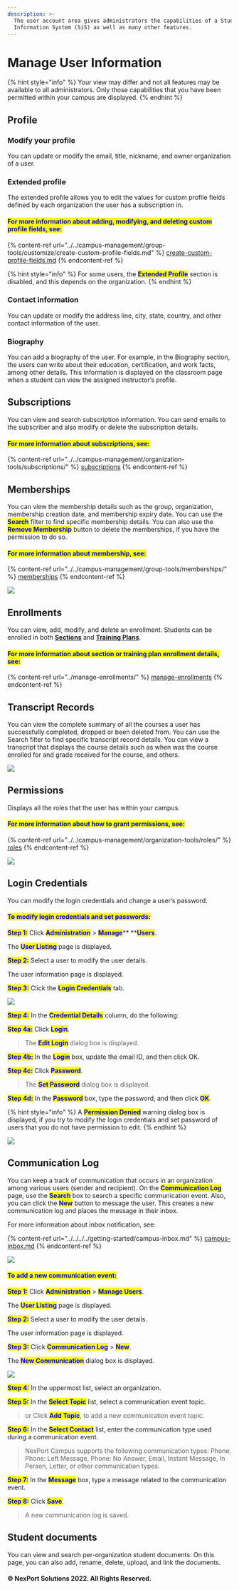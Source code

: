 ```yaml
---
description: >-
  The user account area gives administrators the capabilities of a Student
  Information System (SiS) as well as many other features.
---
```


# Manage User Information

{% hint style="info" %}
Your view may differ and not all features may be available to all administrators. Only those capabilities that you have been permitted within your campus are displayed.
{% endhint %}

## Profile <a href="#profile" id="profile"></a>

### Modify your profile <a href="#modify" id="modify"></a>

You can update or modify the email, title, nickname, and owner organization of a user.

### Extended profile <a href="#extended" id="extended"></a>

The extended profile allows you to edit the values for custom profile fields defined by each organization the user has a subscription in.

#### <mark style="color:blue;">For more information about adding, modifying, and deleting custom profile fields, see:</mark>

{% content-ref url="../../campus-management/group-tools/customize/create-custom-profile-fields.md" %}
[create-custom-profile-fields.md](../../campus-management/group-tools/customize/create-custom-profile-fields.md)
{% endcontent-ref %}

{% hint style="info" %}
For some users, the <mark style="color:blue;">**Extended Profile**</mark> section is disabled, and this depends on the organization.
{% endhint %}

### Contact information <a href="#contact" id="contact"></a>

You can update or modify the address line, city, state, country, and other contact information of the user.

### Biography <a href="#biograph" id="biograph"></a>

You can add a biography of the user. For example, in the Biography section, the users can write about their education, certification, and work facts, among other details. This information is displayed on the classroom page when a student can view the assigned instructor’s profile.

## Subscriptions <a href="#subscrip" id="subscrip"></a>

You can view and search subscription information. You can send emails to the subscriber and also modify or delete the subscription details.

#### <mark style="color:blue;">For more information about subscriptions, see:</mark>

{% content-ref url="../../campus-management/organization-tools/subscriptions/" %}
[subscriptions](../../campus-management/organization-tools/subscriptions/)
{% endcontent-ref %}

## Memberships <a href="#membersh" id="membersh"></a>

You can view the membership details such as the group, organization, membership creation date, and membership expiry date. You can use the <mark style="color:blue;">**Search**</mark> filter to find specific membership details. You can also use the <mark style="color:blue;">**Remove Membership**</mark> button to delete the memberships, if you have the permission to do so.

#### <mark style="color:blue;">For more information about membership, see:</mark>

{% content-ref url="../../campus-management/group-tools/memberships/" %}
[memberships](../../campus-management/group-tools/memberships/)
{% endcontent-ref %}

![](https://www.nexportcampus.com/Content/Guides/aweb/Content/Resources/Images/Manage\_Users/Membership\_550x102.png)

## Enrollments <a href="#enrollme" id="enrollme"></a>

You can view, add, modify, and delete an enrollment. Students can be enrolled in both [**Sections**](../manage-enrollments/section-enrollment/) and [**Training Plans**](../manage-enrollments/training-plan-enrollment/).

#### <mark style="color:blue;">For more information about section or training plan enrollment details, see:</mark>

{% content-ref url="../manage-enrollments/" %}
[manage-enrollments](../manage-enrollments/)
{% endcontent-ref %}

## Transcript Records <a href="#transcri" id="transcri"></a>

You can view the complete summary of all the courses a user has successfully completed, dropped or been deleted from. You can use the Search filter to find specific transcript record details. You can view a transcript that displays the course details such as when was the course enrolled for and grade received for the course, and others.

![](https://www.nexportcampus.com/Content/Guides/aweb/Content/Resources/Images/Manage\_Users/Transcript\_Records\_550x91.png)

## Permissions <a href="#permissi" id="permissi"></a>

Displays all the roles that the user has within your campus.

#### <mark style="color:blue;">For more information about how to grant permissions, see:</mark>

{% content-ref url="../../campus-management/organization-tools/roles/" %}
[roles](../../campus-management/organization-tools/roles/)
{% endcontent-ref %}

![](https://www.nexportcampus.com/Content/Guides/aweb/Content/Resources/Images/Manage\_Users/Permissions\_550x159.png)

## Login Credentials <a href="#login" id="login"></a>

You can modify the login credentials and change a user’s password.

#### <mark style="color:blue;">**To modify login credentials and set passwords:**</mark>

<mark style="color:blue;">**Step 1:**</mark> Click <mark style="color:blue;">**Administration**</mark> > <mark style="color:blue;">**Manage**</mark>**  **<mark style="color:blue;">**Users**</mark>.

The <mark style="color:blue;">**User Listing**</mark> page is displayed.

<mark style="color:blue;">**Step 2:**</mark>  Select a user to modify the user details.

The user information page is displayed.

<mark style="color:blue;">**Step 3:**</mark>  Click the <mark style="color:blue;">**Login Credentials**</mark> tab.

![](https://www.nexportcampus.com/Content/Guides/aweb/Content/Resources/Images/Manage\_Users/Login\_Credentials\_550x77.png)

<mark style="color:blue;">**Step 4:**</mark> In the <mark style="color:blue;">**Credential Details**</mark> column, do the following:

<mark style="color:blue;">**Step 4a:**</mark>  Click <mark style="color:blue;">**Login**</mark>.

> The <mark style="color:blue;">**Edit Login**</mark> dialog box is displayed.

<mark style="color:blue;">**Step 4b:**</mark> In the <mark style="color:blue;">**Login**</mark> box, update the email ID, and then click OK.

<mark style="color:blue;">**Step 4c:**</mark>  Click <mark style="color:blue;">**Password**</mark>.

> The <mark style="color:blue;">**Set Password**</mark> dialog box is displayed.

<mark style="color:blue;">**Step 4d:**</mark>  In the <mark style="color:blue;">**Password**</mark> box, type the password, and then click <mark style="color:blue;">**OK**</mark>.

{% hint style="info" %}
A <mark style="color:blue;">**Permission Denied**</mark> warning dialog box is displayed, if you try to modify the login credentials and set password of users that you do not have permission to edit.
{% endhint %}

![](https://www.nexportcampus.com/Content/Guides/aweb/Content/Resources/Images/Manage\_Users/Permission\_Denied\_550x177.png)

## Communication Log <a href="#communic" id="communic"></a>

You can keep a track of communication that occurs in an organization among various users (sender and recipient). On the <mark style="color:blue;">**Communication Log**</mark> page, use the <mark style="color:blue;">**Search**</mark> box to search a specific communication event. Also, you can click the <mark style="color:blue;">**New**</mark> button to message the user. This creates a new communication log and places the message in their inbox.

For more information about inbox notification, see:

{% content-ref url="../../../../getting-started/campus-inbox.md" %}
[campus-inbox.md](../../../../getting-started/campus-inbox.md)
{% endcontent-ref %}

![](https://www.nexportcampus.com/Content/Guides/aweb/Content/Resources/Images/Manage\_Users/Communication\_Log\_550x92.png)

#### <mark style="color:blue;">**To add a new communication event:**</mark>

<mark style="color:blue;">**Step 1:**</mark> Click <mark style="color:blue;">**Administration**</mark> <mark style="color:blue;"></mark><mark style="color:blue;"></mark> > <mark style="color:blue;">**Manage Users**</mark>.

The <mark style="color:blue;">**User Listing**</mark> page is displayed.

<mark style="color:blue;">**Step 2:**</mark> Select a user to modify the user details.

The user information page is displayed.

<mark style="color:blue;">**Step 3:**</mark>  Click <mark style="color:blue;">**Communication Log**</mark> > <mark style="color:blue;">**New**</mark>.

The <mark style="color:blue;">**New Communication**</mark> dialog box is displayed.

![](https://www.nexportcampus.com/Content/Guides/aweb/Content/Resources/Images/Manage\_Users/New\_Communication.png)

<mark style="color:blue;">**Step 4:**</mark>  In the uppermost list, select an organization.

<mark style="color:blue;">**Step 5:**</mark>  In the <mark style="color:blue;">**Select Topic**</mark> list, select a communication event topic.

> or Click <mark style="color:blue;">**Add Topic**</mark>, to add a new communication event topic.

<mark style="color:blue;">**Step 6:**</mark> In the <mark style="color:blue;">**Select Contact**</mark> <mark style="color:blue;"></mark><mark style="color:blue;"></mark> list, enter the communication type used during a communication event.

> NexPort Campus supports the following communication types: Phone, Phone: Left Message, Phone: No Answer, Email, Instant Message, In Person, Letter, or other communication types.

<mark style="color:blue;">**Step 7:**</mark> In the <mark style="color:blue;">**Message**</mark> <mark style="color:blue;"></mark><mark style="color:blue;"></mark> box, type a message related to the communication event.

<mark style="color:blue;">**Step 8:**</mark>  Click <mark style="color:blue;">**Save**</mark>.

> A new communication log is saved.

## Student documents <a href="#student" id="student"></a>

You can view and search per-organization student documents. On this page, you can also add, rename, delete, upload, and link the documents.

#### © NexPort Solutions 2022. All Rights Reserved.
